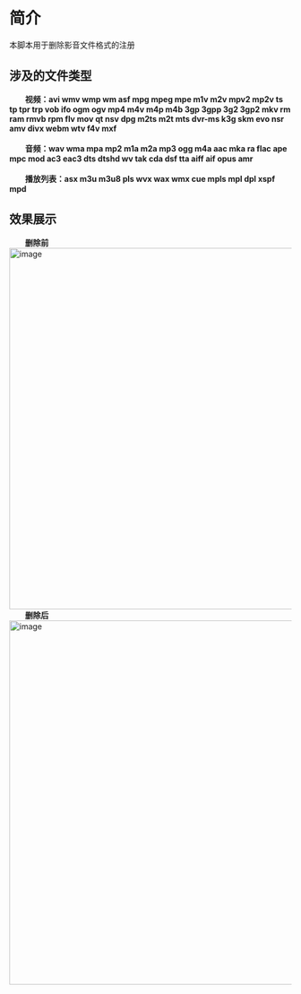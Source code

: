 # 简介
本脚本用于删除影音文件格式的注册
## 涉及的文件类型
&emsp;&emsp;**视频：avi wmv wmp wm asf mpg mpeg mpe m1v m2v mpv2 mp2v ts tp tpr trp vob ifo ogm ogv mp4 m4v m4p m4b 3gp 3gpp 3g2 3gp2 mkv rm ram rmvb rpm flv mov qt nsv dpg m2ts m2t mts dvr-ms k3g skm evo nsr amv divx webm wtv f4v mxf**
<br/>
<br/>&emsp;&emsp;**音频：wav wma mpa mp2 m1a m2a mp3 ogg m4a aac mka ra flac ape mpc mod ac3 eac3 dts dtshd wv tak cda dsf tta aiff aif opus amr**
<br/>
<br/>&emsp;&emsp;**播放列表：asx m3u m3u8 pls wvx wax wmx cue mpls mpl dpl xspf mpd**
<br/>
## 效果展示
&emsp;&emsp;**删除前**<br/>
<img width="733" height="645" alt="image" src="https://github.com/user-attachments/assets/3c9c1bc4-836a-482c-b2c8-9dbdb6e3f1ce" />
<br/>
&emsp;&emsp;**删除后**<br/>
<img width="730" height="650" alt="image" src="https://github.com/user-attachments/assets/73e0226f-8102-4ca7-be83-33ccca66a20e" />
